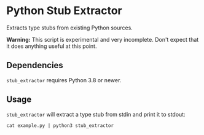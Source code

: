 # Python Stub Extractor

Extracts type stubs from existing Python sources.

**Warning:** This script is experimental and very incomplete.
Don't expect that it does anything useful at this point.

## Dependencies

`stub_extractor` requires Python 3.8 or newer.

## Usage

`stub_extractor` will extract a type stub from stdin and print it
to stdout:

```
cat example.py | python3 stub_extractor
```
